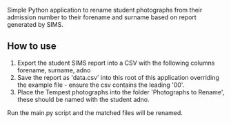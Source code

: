 Simple Python application to rename student photographs from their admission number to their forename and surname based on report generated by SIMS.

## How to use

1. Export the student SIMS report into a CSV with the following columns forename, surname, adno
2. Save the report as 'data.csv' into this root of this application overriding the example file - ensure the csv contains the leading '00'.
3. Place the Tempest photographs into the folder 'Photographs to Rename', these should be named with the student adno.

Run the main.py script and the matched files will be renamed.
